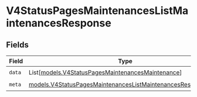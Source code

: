 # V4StatusPagesMaintenancesListMaintenancesResponse


## Fields

| Field                                                                                                                              | Type                                                                                                                               | Required                                                                                                                           | Description                                                                                                                        |
| ---------------------------------------------------------------------------------------------------------------------------------- | ---------------------------------------------------------------------------------------------------------------------------------- | ---------------------------------------------------------------------------------------------------------------------------------- | ---------------------------------------------------------------------------------------------------------------------------------- |
| `data`                                                                                                                             | List[[models.V4StatusPagesMaintenancesMaintenance](../models/v4statuspagesmaintenancesmaintenance.md)]                             | :heavy_check_mark:                                                                                                                 | N/A                                                                                                                                |
| `meta`                                                                                                                             | [models.V4StatusPagesMaintenancesListMaintenancesResponseMeta](../models/v4statuspagesmaintenanceslistmaintenancesresponsemeta.md) | :heavy_check_mark:                                                                                                                 | N/A                                                                                                                                |